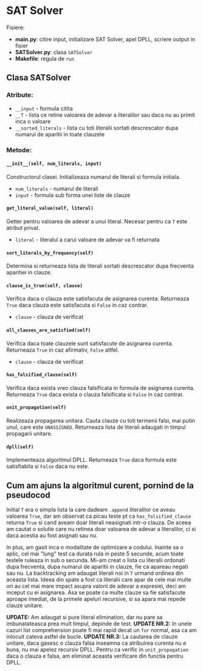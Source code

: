 # SAT Solver

Fisiere:
- **main.py**: citire input, initializare SAT Solver, apel DPLL, scriere output in fisier
- **SATSolver.py**: clasa `SATSolver`
- **Makefile**: regula de `run`

## Clasa SATSolver

### Atribute:
- `__input` - formula citita
- `__T` - lista ce retine valoarea de adevar a literalilor sau daca nu au primit inca o valoare
- `__sorted_literals` - lista cu toti literalii sortati descrescator dupa numarul de aparitii in toate clauzele

### Metode:

#### `__init__(self, num_literals, input)`
Constructorul clasei. Initializeaza numarul de literali si formula initiala.
- `num_literals` - numarul de literali
- `input` - formula sub forma unei liste de clauze

#### `get_literal_value(self, literal)`
Getter pentru valoarea de adevar a unui literal. Necesar pentru ca `T` este atribut privat.
- `literal` - literalul a carui valoare de adevar va fi returnata

#### `sort_literals_by_frequency(self)`
Determina si returneaza lista de literali sortati descrescator dupa frecventa aparitiei in clauze.

#### `clause_is_true(self, clause)`
Verifica daca o clauza este satisfacuta de asignarea curenta. Returneaza `True` daca clauza este satisfacuta si `False` in caz contrar.
- `clause` - clauza de verificat

#### `all_clauses_are_satisfied(self)`
Verifica daca toate clauzele sunt satisfacute de asignarea curenta. Returneaza `True` in caz afirmativ, `False` altfel.
- `clause` - clauza de verificat

#### `has_falsified_clause(self)`
Verifica daca exista vreo clauza falsificata in formula de asignarea curenta. Returneaza `True` daca exista o clauza falsificata si `False` in caz contrar.

#### `unit_propagation(self)`
Realizeaza propagarea unitara. Cauta clauze cu toti termenii falsi, mai putin unul, care este `UNASSIGNED`. Returneaza lista de literali adaugati in timpul propagarii unitare.

#### `dpll(self)`
Implementeaza algoritmul DPLL. Returneaza `True` daca formula este satisfiabila si `False` daca nu este.

## Cum am ajuns la algoritmul curent, pornind de la pseudocod

Initial `T` era o simpla lista la care dadeam `.append` literalilor ce aveau valoarea `True`, dar am observat ca picau teste pt ca `has_falsified_clause` returna `True` si cand aveam doar literali neasignati intr-o clauza. De aceea am cautat o solutie care nu retinea doar valoarea de adevar a literalilor, ci si daca acestia au fost asignati sau nu.

In plus, am gasit inca o modalitate de optimizare a codului. Inainte sa o aplic, cel mai "lung" test ca durata rula in peste 5 secunde, acum toate testele ruleaza in sub o secunda. Mi-am creat o lista cu literalii ordonati dupa frecventa, dupa numarul de aparitii in clauze, fie ca apareau negati sau nu. La backtracking am adaugat literali noi in `T` urmand ordinea din aceasta lista. Ideea din spate a fost ca literalii care apar de cele mai multe ori au cel mai mare impact asupra valorii de adevar a expresiei, deci am inceput cu ei asignarea. Asa se poate ca multe clauze sa fie satisfacute aproape imediat, de la primele apeluri recursive, si sa apara mai repede clauze unitare.

**UPDATE:** Am adaugat si pure literal elimination, dar nu pare sa imbunatateasca prea mult timpul, depinde de test.
**UPDATE NR.2:** In unele cazuri list comprehension poate fi mai rapid decat un `for` normal, asa ca am inlocuit cateva astfel de bucle.
**UPDATE NR.3:** La cautarea de clauze unitare, daca gasesc o clauza falsa inseamna ca atribuirea curenta nu e buna, nu mai apelez recursiv DPLL. Pentru ca verific in `unit_propagation` daca o clauza e falsa, am eliminat aceasta verificare din functia pentru DPLL.